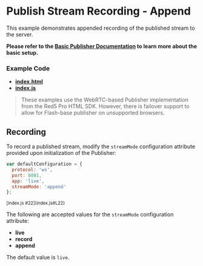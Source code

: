 # Publish Stream Recording - Append
This example demonstrates appended recording of the published stream to the server.

**Please refer to the [Basic Publisher Documentation](../publish/README.md) to learn more about the basic setup.**

### Example Code
- **[index.html](index.html)**
- **[index.js](index.js)**

> These examples use the WebRTC-based Publisher implementation from the Red5 Pro HTML SDK. However, there is failover support to allow for Flash-base publisher on unsupported browsers.

## Recording
To record a published stream, modify the `streamMode` configuration attribute provided upon initialization of the Publisher:

```js
var defaultConfiguration = {
  protocol: 'ws',
  port: 8081,
  app: 'live',
  streamMode: 'append'
};
```

<sup>
[index.js #22](index.js#L22)
</sup>

The following are accepted values for the `streamMode` configuration attribute:

* **live**
* **record**
* **append**

The default value is `live`.

